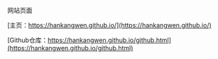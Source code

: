 网站页面

[主页：https://hankangwen.github.io/](https://hankangwen.github.io/)

[Github仓库：https://hankangwen.github.io/github.html](https://hankangwen.github.io/github.html)

